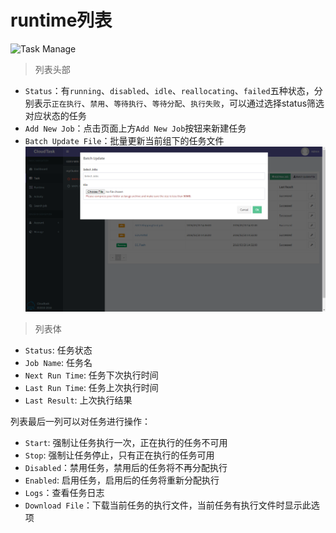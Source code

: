 # runtime列表

![Task Manage](../_media/manage_task.png)

> 列表头部

- `Status`：有`running`、`disabled`、`idle`、`reallocating`、`failed`五种状态，分别表示`正在执行`、`禁用`、`等待执行`、`等待分配`、`执行失败`，可以通过选择status筛选对应状态的任务
- `Add New Job`：点击页面上方`Add New Job`按钮来新建任务
- `Batch Update File`：批量更新当前组下的任务文件
![Batch Update File](../_media/batch_update.png)

> 列表体

- `Status`: 任务状态
- `Job Name`: 任务名
- `Next Run Time`: 任务下次执行时间
- `Last Run Time`: 任务上次执行时间
- `Last Result`: 上次执行结果

列表最后一列可以对任务进行操作：
- `Start`: 强制让任务执行一次，正在执行的任务不可用
- `Stop`: 强制让任务停止，只有正在执行的任务可用
- `Disabled`：禁用任务，禁用后的任务将不再分配执行 
- `Enabled`: 启用任务，启用后的任务将重新分配执行
- `Logs`：查看任务日志
- `Download File`：下载当前任务的执行文件，当前任务有执行文件时显示此选项